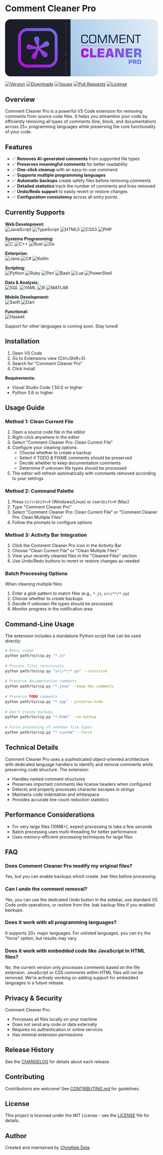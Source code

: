 # Comment Cleaner Pro

<p align="left">
  <img src="media/ccp-banner.png" width="auto" height="auto" alt="Comment Cleaner Pro Logo">
</p>

<p align="left">
  <a href="https://marketplace.visualstudio.com/items?itemName=ChristliebDela.comment-cleaner-pro"><img src="https://img.shields.io/visual-studio-marketplace/v/ChristliebDela.comment-cleaner-pro?style=flat-square&color=000000&labelColor=222222" alt="Version"></a>
  <a href="https://marketplace.visualstudio.com/items?itemName=ChristliebDela.comment-cleaner-pro"><img src="https://img.shields.io/visual-studio-marketplace/d/ChristliebDela.comment-cleaner-pro?style=flat-square&color=000000&labelColor=222222" alt="Downloads"></a>
  <a href="https://github.com/christliebdela/Comment-Cleaner-VsCode-Ext/issues"><img src="https://img.shields.io/github/issues/christliebdela/Comment-Cleaner-VsCode-Ext?style=flat-square&color=000000&labelColor=222222" alt="Issues"></a>
  <a href="https://github.com/christliebdela/Comment-Cleaner-VsCode-Ext/pulls"><img src="https://img.shields.io/github/issues-pr/christliebdela/Comment-Cleaner-VsCode-Ext?style=flat-square&color=000000&labelColor=222222" alt="Pull Requests"></a>
  <a href="https://github.com/christliebdela/Comment-Cleaner-VsCode-Ext/blob/main/LICENSE"><img src="https://img.shields.io/github/license/christliebdela/Comment-Cleaner-VsCode-Ext?style=flat-square&color=000000&labelColor=222222" alt="License"></a>
</p>

## Overview

Comment Cleaner Pro is a powerful VS Code extension for removing comments from source code files. It helps you streamline your code by efficiently removing all types of comments (line, block, and documentation) across 25+ programming languages while preserving the core functionality of your code.

## Features

- ✅ **Removes AI-generated comments** from supported file types
- ✅ **Preserves meaningful comments** for better readability
- ✅ **One-click cleanup** with an easy-to-use command
- ✅ **Supports multiple programming languages**
- ✅ **Automatic backups** create safety files before removing comments
- ✅ **Detailed statistics** track the number of comments and lines removed
- ✅ **Undo/Redo support** to easily revert or restore changes
- ✅ **Configuration consistency** across all entry points

## Currently Supports

**Web Development:**  
![JavaScript](https://img.shields.io/badge/-JavaScript-F7DF1E?style=flat-square&logo=javascript&logoColor=black)
![TypeScript](https://img.shields.io/badge/-TypeScript-3178C6?style=flat-square&logo=typescript&logoColor=white)
![HTML5](https://img.shields.io/badge/-HTML5-E34F26?style=flat-square&logo=html5&logoColor=white)
![CSS3](https://img.shields.io/badge/-CSS3-1572B6?style=flat-square&logo=css3&logoColor=white)
![PHP](https://img.shields.io/badge/-PHP-777BB4?style=flat-square&logo=php&logoColor=white)

**Systems Programming:**  
![C](https://img.shields.io/badge/-C-A8B9CC?style=flat-square&logo=c&logoColor=black)
![C++](https://img.shields.io/badge/-C++-00599C?style=flat-square&logo=cplusplus&logoColor=white)
![Rust](https://img.shields.io/badge/-Rust-000000?style=flat-square&logo=rust&logoColor=white)
![Go](https://img.shields.io/badge/-Go-00ADD8?style=flat-square&logo=go&logoColor=white)

**Enterprise:**  
![Java](https://img.shields.io/badge/-Java-007396?style=flat-square&logo=java&logoColor=white)
![C#](https://img.shields.io/badge/-C%23-239120?style=flat-square&logo=csharp&logoColor=white)
![Kotlin](https://img.shields.io/badge/-Kotlin-7F52FF?style=flat-square&logo=kotlin&logoColor=white)

**Scripting:**  
![Python](https://img.shields.io/badge/-Python-3776AB?style=flat-square&logo=python&logoColor=white)
![Ruby](https://img.shields.io/badge/-Ruby-CC342D?style=flat-square&logo=ruby&logoColor=white)
![Perl](https://img.shields.io/badge/-Perl-39457E?style=flat-square&logo=perl&logoColor=white)
![Bash](https://img.shields.io/badge/-Bash-4EAA25?style=flat-square&logo=gnu-bash&logoColor=white)
![Lua](https://img.shields.io/badge/-Lua-2C2D72?style=flat-square&logo=lua&logoColor=white)
![PowerShell](https://img.shields.io/badge/-PowerShell-5391FE?style=flat-square&logo=powershell&logoColor=white)

**Data & Analysis:**  
![SQL](https://img.shields.io/badge/-SQL-4479A1?style=flat-square&logo=mysql&logoColor=white)
![YAML](https://img.shields.io/badge/-YAML-CB171E?style=flat-square&logo=yaml&logoColor=white)
![R](https://img.shields.io/badge/-R-276DC3?style=flat-square&logo=r&logoColor=white)
![MATLAB](https://img.shields.io/badge/-MATLAB-0076A8?style=flat-square&logo=mathworks&logoColor=white)

**Mobile Development:**  
![Swift](https://img.shields.io/badge/-Swift-FA7343?style=flat-square&logo=swift&logoColor=white)
![Dart](https://img.shields.io/badge/-Dart-0175C2?style=flat-square&logo=dart&logoColor=white)

**Functional:**  
![Haskell](https://img.shields.io/badge/-Haskell-5D4F85?style=flat-square&logo=haskell&logoColor=white)

Support for other languages is coming soon. Stay tuned!

## Installation

1. Open VS Code
2. Go to Extensions view (Ctrl+Shift+X)
3. Search for "Comment Cleaner Pro"
4. Click Install

**Requirements:**
- Visual Studio Code 1.50.0 or higher
- Python 3.6 or higher

## Usage Guide

### Method 1: Clean Current File
1. Open a source code file in the editor
2. Right-click anywhere in the editor
3. Select "Comment Cleaner Pro: Clean Current File"
4. Configure your cleaning options:
   - Choose whether to create a backup
   - Select if TODO & FIXME comments should be preserved
   - Decide whether to keep documentation comments
   - Determine if unknown file types should be processed
5. The editor will refresh automatically with comments removed according to your settings

### Method 2: Command Palette
1. Press `Ctrl+Shift+P` (Windows/Linux) or `Cmd+Shift+P` (Mac)
2. Type "Comment Cleaner Pro" 
3. Select "Comment Cleaner Pro: Clean Current File" or "Comment Cleaner Pro: Clean Multiple Files"
4. Follow the prompts to configure options

### Method 3: Activity Bar Integration
1. Click the Comment Cleaner Pro icon in the Activity Bar
2. Choose "Clean Current File" or "Clean Multiple Files"
3. View your recently cleaned files in the "Cleaned Files" section
4. Use Undo/Redo buttons to revert or restore changes as needed

### Batch Processing Options
When cleaning multiple files:
1. Enter a glob pattern to match files (e.g., `*.js`, `src/**/*.py`)
2. Choose whether to create backups
3. Decide if unknown file types should be processed
4. Monitor progress in the notification area

## Command-Line Usage

The extension includes a standalone Python script that can be used directly:

```bash
# Basic usage
python path/to/ccp.py "*.js"

# Process files recursively
python path/to/ccp.py "src/**/*.py" --recursive

# Preserve documentation comments
python path/to/ccp.py "*.java" --keep-doc-comments

# Preserve TODO comments
python path/to/ccp.py "*.cpp" --preserve-todo

# Don't create backups
python path/to/ccp.py "*.html" --no-backup

# Force processing of unknown file types
python path/to/ccp.py "*.custom" --force
```

## Technical Details

Comment Cleaner Pro uses a sophisticated object-oriented architecture with dedicated language handlers to identify and remove comments while preserving code structure. The extension:

- Handles nested comment structures
- Preserves important comments like license headers when configured
- Detects and properly processes character escapes in strings
- Maintains code indentation and whitespace
- Provides accurate line count reduction statistics

## Performance Considerations

- For very large files (10MB+), expect processing to take a few seconds
- Batch processing uses multi-threading for better performance
- Uses memory-efficient processing techniques for large files

## FAQ

### Does Comment Cleaner Pro modify my original files?
Yes, but you can enable backups which create .bak files before processing.

### Can I undo the comment removal?
Yes, you can use the dedicated Undo button in the sidebar, use standard VS Code undo operations, or restore from the .bak backup files if you enabled backups.

### Does it work with all programming languages?
It supports 20+ major languages. For unlisted languages, you can try the "force" option, but results may vary.

### Does it work with embedded code like JavaScript in HTML files?
No, the current version only processes comments based on the file extension. JavaScript or CSS comments within HTML files will not be removed. We're actively working on adding support for embedded languages in a future release.

## Privacy & Security

Comment Cleaner Pro:

- Processes all files locally on your machine
- Does not send any code or data externally
- Requires no authentication or online services
- Has minimal extension permissions

## Release History

See the [CHANGELOG](https://github.com/christliebdela/Comment-Cleaner-VsCode-Ext/blob/main/CHANGELOG.md) for details about each release.

## Contributing

Contributions are welcome! See [CONTRIBUTING.md](CONTRIBUTING.md) for guidelines.

## License

This project is licensed under the MIT License - see the [LICENSE](LICENSE) file for details.

## Author


Created and maintained by <a href="https://github.com/christliebdela">Christlieb Dela</a>.

